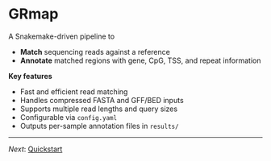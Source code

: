 # GRmap

A Snakemake-driven pipeline to  

- **Match** sequencing reads against a reference  
- **Annotate** matched regions with gene, CpG, TSS, and repeat information  

**Key features**    

- Fast and efficient read matching 
- Handles compressed FASTA and GFF/BED inputs   
- Supports multiple read lengths and query sizes
- Configurable via `config.yaml`
- Outputs per-sample annotation files in `results/`

---

*Next*: [Quickstart](quickstart.md)